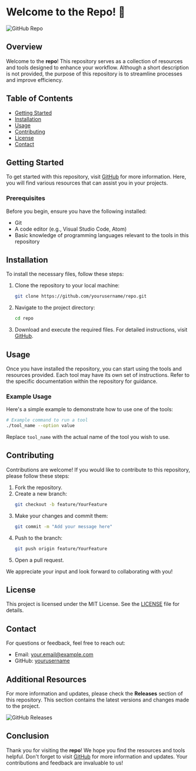 # Welcome to the Repo! 🚀

![GitHub Repo](https://img.shields.io/badge/GitHub-Repo-blue)

## Overview

Welcome to the **repo**! This repository serves as a collection of resources and tools designed to enhance your workflow. Although a short description is not provided, the purpose of this repository is to streamline processes and improve efficiency.

## Table of Contents

- [Getting Started](#getting-started)
- [Installation](#installation)
- [Usage](#usage)
- [Contributing](#contributing)
- [License](#license)
- [Contact](#contact)

## Getting Started

To get started with this repository, visit [GitHub](https://github.com) for more information. Here, you will find various resources that can assist you in your projects.

### Prerequisites

Before you begin, ensure you have the following installed:

- Git
- A code editor (e.g., Visual Studio Code, Atom)
- Basic knowledge of programming languages relevant to the tools in this repository

## Installation

To install the necessary files, follow these steps:

1. Clone the repository to your local machine:
   ```bash
   git clone https://github.com/yourusername/repo.git
   ```

2. Navigate to the project directory:
   ```bash
   cd repo
   ```

3. Download and execute the required files. For detailed instructions, visit [GitHub](https://github.com).

## Usage

Once you have installed the repository, you can start using the tools and resources provided. Each tool may have its own set of instructions. Refer to the specific documentation within the repository for guidance.

### Example Usage

Here's a simple example to demonstrate how to use one of the tools:

```bash
# Example command to run a tool
./tool_name --option value
```

Replace `tool_name` with the actual name of the tool you wish to use.

## Contributing

Contributions are welcome! If you would like to contribute to this repository, please follow these steps:

1. Fork the repository.
2. Create a new branch:
   ```bash
   git checkout -b feature/YourFeature
   ```
3. Make your changes and commit them:
   ```bash
   git commit -m "Add your message here"
   ```
4. Push to the branch:
   ```bash
   git push origin feature/YourFeature
   ```
5. Open a pull request.

We appreciate your input and look forward to collaborating with you!

## License

This project is licensed under the MIT License. See the [LICENSE](LICENSE) file for details.

## Contact

For questions or feedback, feel free to reach out:

- Email: your.email@example.com
- GitHub: [yourusername](https://github.com/yourusername)

## Additional Resources

For more information and updates, please check the **Releases** section of this repository. This section contains the latest versions and changes made to the project.

![GitHub Releases](https://img.shields.io/badge/GitHub%20Releases-v1.0.0-orange)

## Conclusion

Thank you for visiting the **repo**! We hope you find the resources and tools helpful. Don't forget to visit [GitHub](https://github.com) for more information and updates. Your contributions and feedback are invaluable to us!